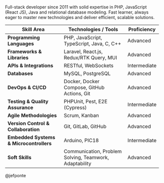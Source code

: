 Full-stack developer since 2011 with solid expertise in PHP, JavaScript (React JS), Java and relational database modeling. Fast learner, always eager to master new technologies and deliver efficient, scalable solutions.


| Skill Area                              | Technologies / Tools                                   | Proficiency  |
| --------------------------------------- | ------------------------------------------------------ | ------------ |
| **Programming Languages**               | PHP, JavaScript, TypeScript, Java, C, C++              | Advanced     |
| **Frameworks & Libraries**              | Laravel, React.js, Redux/RTK Query, MUI                | Advanced     |
| **APIs & Integrations**                 | RESTful, WebSockets                                    | Intermediate |
| **Databases**                           | MySQL, PostgreSQL                                      | Advanced     |
| **DevOps & CI/CD**                      | Docker, Docker Compose, GitHub Actions, Git            | Advanced     |
| **Testing & Quality Assurance**         | PHPUnit, Pest, E2E (Cypress)                           | Intermediate |
| **Agile Methodologies**                 | Scrum, Kanban                                          | Advanced     |
| **Version Control & Collaboration**     | Git, GitLab, GitHub                                    | Advanced     |
| **Embedded Systems & Microcontrollers** | Arduino, PIC18                                         | Intermediate |
| **Soft Skills**                         | Communication, Problem Solving, Teamwork, Adaptability | Advanced     |



@jefponte
